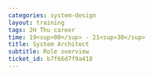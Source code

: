```yaml
---
categories: system-design
layout: training
tags: 2H Thu career
time: 19<sup>00</sup> - 21<sup>30</sup>
title: System Architect
subtitle: Role overview
ticket_id: b7f66d7f9a418
---
```

